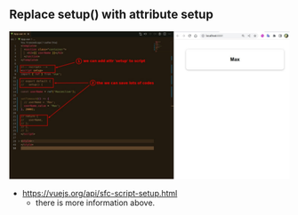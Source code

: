## **Replace setup() with attribute setup**

![alt ](pic/01.jpg)

- https://vuejs.org/api/sfc-script-setup.html
  - there is more information above.
